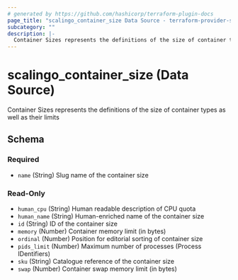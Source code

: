```yaml
---
# generated by https://github.com/hashicorp/terraform-plugin-docs
page_title: "scalingo_container_size Data Source - terraform-provider-scalingo"
subcategory: ""
description: |-
  Container Sizes represents the definitions of the size of container types as well as their limits
---
```


# scalingo_container_size (Data Source)

Container Sizes represents the definitions of the size of container types as well as their limits



<!-- schema generated by tfplugindocs -->
## Schema

### Required

- `name` (String) Slug name of the container size

### Read-Only

- `human_cpu` (String) Human readable description of CPU quota
- `human_name` (String) Human-enriched name of the container size
- `id` (String) ID of the container size
- `memory` (Number) Container memory limit (in bytes)
- `ordinal` (Number) Position for editorial sorting of container size
- `pids_limit` (Number) Maximum number of processes (Process IDentifiers)
- `sku` (String) Catalogue reference of the container size
- `swap` (Number) Container swap memory limit (in bytes)


